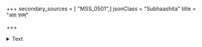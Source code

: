 +++
secondary_sources = [ "MSS_0501",]
jsonClass = "Subhaashita"
title = "अतः परम्"

+++

<details><summary>Text</summary>

अतः परं प्रवक्ष्यामि शराणां लक्षणां शुभम्।  
स्थूलं न चातिसूक्ष्मं च न पक्वं न कुभूमिजम्।  
हीनग्रन्थिविदीर्णं च वर्जयेदीदृशं शरम्॥
</details>
